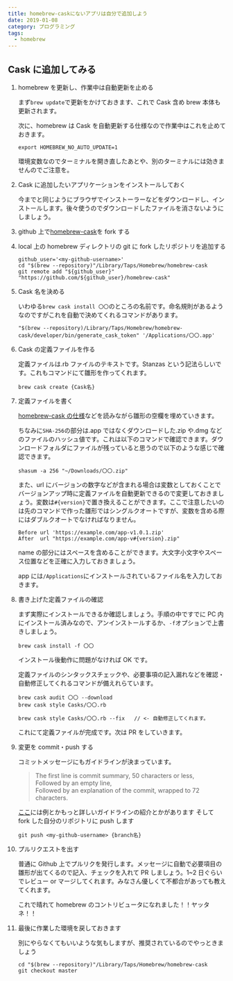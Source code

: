 ```yaml
---
title: homebrew-caskにないアプリは自分で追加しよう
date: 2019-01-08
category: プログラミング
tags:
  - homebrew
---
```


## Cask に追加してみる

1. homebrew を更新し、作業中は自動更新を止める

   まず`brew update`で更新をかけておきます、これで Cask 含め brew 本体も更新されます。

   次に、homebrew は Cask を自動更新する仕様なので作業中はこれを止めておきます。

   ```
   export HOMEBREW_NO_AUTO_UPDATE=1
   ```

   環境変数なのでターミナルを開き直したあとや、別のターミナルには効きませんのでご注意を。

1. Cask に追加したいアプリケーションをインストールしておく

   今までと同じようにブラウザでインストーラーなどをダウンロードし、インストールします。後々使うのでダウンロードしたファイルを消さないようにしましょう。

1. github 上で[homebrew-cask](https://github.com/Homebrew/homebrew-cask)を fork する
1. local 上の homebrew ディレクトリの git に fork したリポジトリを追加する
   ```language:bash
   github_user='<my-github-username>'
   cd "$(brew --repository)"/Library/Taps/Homebrew/homebrew-cask
   git remote add "${github_user}" "https://github.com/${github_user}/homebrew-cask"
   ```
1. Cask 名を決める

   いわゆる`brew cask install 〇〇`のところの名前です。命名規則があるようなのですがこれを自動で決めてくれるコマンドがあります。

   ```
   "$(brew --repository)/Library/Taps/Homebrew/homebrew-cask/developer/bin/generate_cask_token" '/Applications/〇〇.app'
   ```

1. Cask の定義ファイルを作る

   定義ファイルは.rb ファイルのテキストです。Stanzas という記法らしいです。これもコマンドにて雛形を作ってくれます。

   ```
   brew cask create {Cask名}
   ```

1. 定義ファイルを書く

   [homebrew-cask の仕様](https://github.com/Homebrew/homebrew-cask/blob/master/doc/development/adding_a_cask.md#cask-stanzas)などを読みながら雛形の空欄を埋めていきます。

   ちなみに`SHA-256`の部分は.app ではなくダウンロードした.zip や.dmg などのファイルのハッシュ値です。これは以下のコマンドで確認できます。ダウンロードフォルダにファイルが残っていると思うので以下のような感じで確認できます。

   ```
   shasum -a 256 "~/Downloads/〇〇.zip"
   ```

   また、url にバージョンの数字などが含まれる場合は変数としておくことでバージョンアップ時に定義ファイルを自動更新できるので変更しておきましょう。変数は`#{version}`で置き換えることができます。ここで注意したいのは先のコマンドで作った雛形ではシングルクオートですが、変数を含める際にはダブルクオートでなければなりません。

   ```
   Before url 'https://example.com/app-v1.0.1.zip'
   After  url "https://example.com/app-v#{version}.zip"
   ```

   name の部分にはスペースを含めることができます。大文字小文字やスペース位置などを正確に入力しておきましょう。

   app には`/Applications`にインストールされているファイル名を入力しておきます。

1. 書き上げた定義ファイルの確認

   まず実際にインストールできるか確認しましょう。手順の中ですでに PC 内にインストール済みなので、アンインストールするか、`-f`オプションで上書きしましょう。

   ```
   brew cask install -f 〇〇
   ```

   インストール後動作に問題がなければ OK です。

   定義ファイルのシンタックスチェックや、必要事項の記入漏れなどを確認・自動修正してくれるコマンドが備えれらています。

   ```
   brew cask audit 〇〇 --download
   brew cask style Casks/〇〇.rb

   brew cask style Casks/〇〇.rb --fix   // <- 自動修正してくれます。
   ```

   これにて定義ファイルが完成です。次は PR をしていきます。

1. 変更を commit・push する

   コミットメッセージにもガイドラインが決まっています。

   > The first line is commit summary, 50 characters or less,<br>
   > Followed by an empty line,<br>
   > Followed by an explanation of the commit, wrapped to 72 characters.

   [ここ](https://github.com/Homebrew/homebrew-cask/blob/master/doc/development/adding_a_cask.md#commit-messages)には例とかもっと詳しいガイドラインの紹介とかがあります
   そして fork した自分のリポジトリに push します

   ```
   git push <my-github-username> {branch名}
   ```

1. プルリクエストを出す

   普通に Github 上でプルリクを発行します。メッセージに自動で必要項目の雛形が出てくるので記入、チェックを入れて PR しましょう。1~2 日ぐらいでレビュー or マージしてくれます。みなさん優しくて不都合があっても教えてくれます。

   これで晴れて homebrew のコントリビュータになれました！！ヤッタネ！！

1. 最後に作業した環境を戻しておきます

   別にやらなくてもいいような気もしますが、推奨されているのでやっときましょう

   ```
   cd "$(brew --repository)"/Library/Taps/Homebrew/homebrew-cask
   git checkout master
   ```
